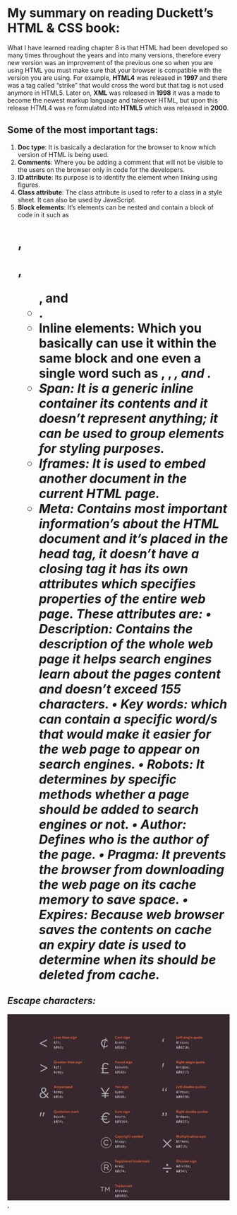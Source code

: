 # My summary on reading Duckett’s HTML & CSS book:
What I have learned reading chapter 8 is that HTML had been developed so many times throughout the years and into many versions, therefore every new version was an improvement of the previous one so when you are using HTML you must make sure that your browser is compatible with the version you are using.
For example, **HTML4** was released in **1997** and there was a tag called “strike” that would cross the word but that tag is not used anymore in HTML5.
Later on, **XML** was released in **1998** it was a made to become the newest markup language and takeover HTML, but upon this release HTML4 was re formulated into **HTML5** which was released in **2000**.
## Some of the most important tags:
1.	**Doc type**: It is basically a declaration for the browser to know which version of HTML is being used.
2.	**Comments**: Where you be adding a comment that will not be visible to the users on the browser only in code for the developers.
3.	**ID attribute**: Its purpose is to identify the element when linking using figures.
4.	**Class attribute**: The class attribute is used to refer to a class in a style sheet. It can also be used by JavaScript.
5.	**Block elements**: It’s elements can be nested and contain a block of code in it such as <h1>, <p>, <ul>, and <li>.
6.	**Inline elements**: Which you basically can use it within the same block and one even a single word such as <a>, <b>, <em>, and <img>.
7.	**Span**: It is a generic inline container its contents and it doesn’t represent anything; it can be used to group elements for styling purposes.
8.	**Iframes**: It is used to embed another document in the current HTML page.
9.	**Meta**: Contains most important information’s about the HTML document and it’s placed in the head tag, it doesn’t have a closing tag it has its own attributes which specifies properties of the entire web page. These attributes are:
•	***Description***: Contains the description of the whole web page it helps search engines learn about the pages content and doesn’t exceed 155 characters. 
•	***Key words***: which can contain a specific word/s that would make it easier for the web page to appear on search engines.
•	***Robots***: It determines by specific methods whether a page should be added to search engines or not.
•	***Author***: Defines who is the author of the page.
•	***Pragma***: It prevents the browser from downloading the web page on its cache memory to save space.
•	***Expires***: Because web browser saves the contents on cache an expiry date is used to determine when its should be deleted from cache.
## Escape characters:
![Escape characters](Esc.png).